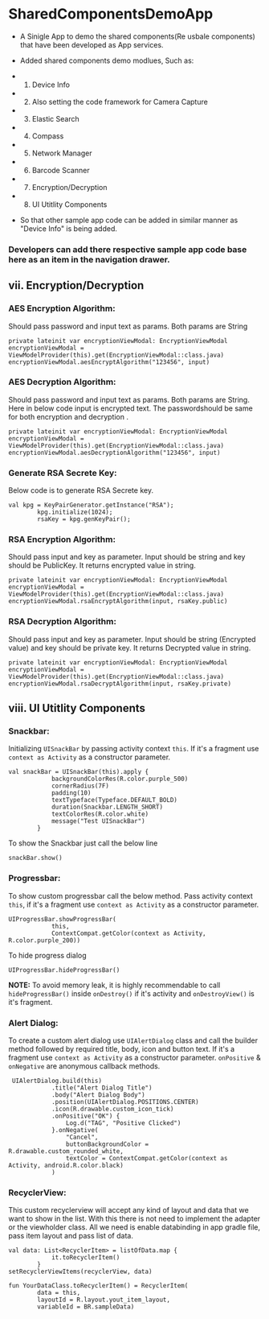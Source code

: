 # SharedComponentsDemoApp
- A Sinigle App to demo the shared components(Re usbale components) that have been developed as App services.

- Added shared components demo modlues, Such as:
- 1. Device Info
- 2. Also setting the code framework for Camera Capture
- 3. Elastic Search 
- 4. Compass
- 5. Network Manager
- 6. Barcode Scanner
- 7. Encryption/Decryption
- 8. UI Utitlity Components
- So that other sample app code can be added in similar manner as "Device Info" is being added.

### Developers can add there respective sample app code base here as an item in the navigation drawer.
## vii.  Encryption/Decryption
### AES Encryption Algorithm:
Should pass password and input text as params. Both params are String

```
private lateinit var encryptionViewModal: EncryptionViewModal
encryptionViewModal = ViewModelProvider(this).get(EncryptionViewModal::class.java)
encryptionViewModal.aesEncryptAlgorithm("123456", input)
```

### AES Decryption Algorithm:
Should pass password and input text as params. Both params are String. Here in below code input is encrypted text. The passwordshould be same for both encryption and decryption .

```
private lateinit var encryptionViewModal: EncryptionViewModal
encryptionViewModal = ViewModelProvider(this).get(EncryptionViewModal::class.java)
encryptionViewModal.aesDecryptionAlgorithm("123456", input)
```

### Generate RSA Secrete Key:

Below code is to generate RSA  Secrete key.

```
val kpg = KeyPairGenerator.getInstance("RSA");
        kpg.initialize(1024);
        rsaKey = kpg.genKeyPair();
```

### RSA Encryption Algorithm:
Should pass input and  key as parameter. Input should be string and  key should be PublicKey. It returns encrypted value in string.
```
private lateinit var encryptionViewModal: EncryptionViewModal
encryptionViewModal = ViewModelProvider(this).get(EncryptionViewModal::class.java)
encryptionViewModal.rsaEncryptAlgorithm(input, rsaKey.public)
```

### RSA Decryption Algorithm:
Should pass input and  key as parameter. Input should be string (Encrypted value) and  key should be private key. It returns Decrypted  value in string.
```
private lateinit var encryptionViewModal: EncryptionViewModal
encryptionViewModal = ViewModelProvider(this).get(EncryptionViewModal::class.java)
encryptionViewModal.rsaDecryptAlgorithm(input, rsaKey.private)
```

## viii. UI Utitlity Components

### Snackbar:
Initializing `UISnackBar` by passing activity context `this`. If it's a fragment use `context as Activity` as a constructor parameter.

```
val snackBar = UISnackBar(this).apply {
            backgroundColorRes(R.color.purple_500)
            cornerRadius(7F)
            padding(10)
            textTypeface(Typeface.DEFAULT_BOLD)
            duration(Snackbar.LENGTH_SHORT)
            textColorRes(R.color.white)
            message("Test UISnackBar")
        }
```
To show the Snackbar just call the below line
```
snackBar.show()
```

### Progressbar:
To show custom progressbar call the below method. Pass activity context `this`, if it's a fragment use `context as Activity` as a constructor parameter.

```
UIProgressBar.showProgressBar(
            this,
            ContextCompat.getColor(context as Activity, R.color.purple_200))
 ```
 To hide progress dialog
 
 ```
 UIProgressBar.hideProgressBar()
 ```
 **NOTE:** To avoid memory leak, it is highly recommendable to call `hideProgressBar()` inside `onDestroy()` if it's activity and `onDestroyView()` is it's fragment.
 
### Alert Dialog:
To create a custom alert dialog use `UIAlertDialog` class and call the builder method followed by required title, body, icon and button text. If it's a fragment use `context as Activity` as a constructor parameter. `onPositive` & `onNegative` are anonymous callback methods.

```
 UIAlertDialog.build(this)
            .title("Alert Dialog Title")
            .body("Alert Dialog Body")
            .position(UIAlertDialog.POSITIONS.CENTER)
            .icon(R.drawable.custom_icon_tick)
            .onPositive("OK") {
                Log.d("TAG", "Positive Clicked")
            }.onNegative(
                "Cancel",
                buttonBackgroundColor = R.drawable.custom_rounded_white,
                textColor = ContextCompat.getColor(context as Activity, android.R.color.black)
            )
```

### RecyclerView:
This custom recyclerview will accept any kind of layout and data that we want to show in the list. With this there is not need to implement the adapter or the viewholder class. All we need is enable databinding in app gradle file, pass item layout and pass list of data.

```
val data: List<RecyclerItem> = listOfData.map {
            it.toRecyclerItem()
        }
setRecyclerViewItems(recyclerView, data)
```

```
fun YourDataClass.toRecyclerItem() = RecyclerItem(
        data = this,
        layoutId = R.layout.yout_item_layout,
        variableId = BR.sampleData)
```




